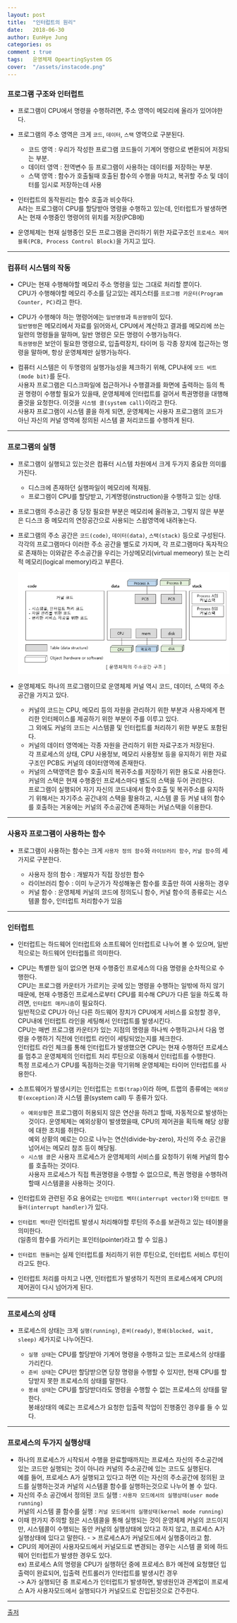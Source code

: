 ```yaml
---
layout: post
title:  "인터럽트의 원리"
date:   2018-06-30
author: EunHye Jung
categories: os
comment : true
tags:	운영체제 OpeartingSystem OS
cover:  "/assets/instacode.png"
---
```

   
   
### 프로그램 구조와 인터럽트   
  
* 프로그램이 CPU에서 명령을 수행하려면, 주소 영역이 메모리에 올라가 있어야한다.  
* 프로그램의 주소 영역은 크게 `코드`, `데이터`, `스택` 영역으로 구분된다.  
   * 코드 영역 : 우리가 작성한 프로그램 코드들이 기계어 명령으로 변환되어 저장되는 부분.  
   * 데이터 영역 : 전역변수 등 프로그램이 사용하는 데이터를 저장하는 부분.  
   * 스택 영역 : 함수가 호출될때 호출된 함수의 수행을 마치고, 복귀할 주소 및 데이터를 임시로 저장하는데 사용  
  
* 인터럽트의 동작원리는 함수 호출과 비슷하다.  
  A라는 프로그램이 CPU를 할당받아 명령을 수행하고 있는데, 인터럽트가 발생하면 A는 현재 수행중인 명령어의 위치를 저장(PCB에)  
* 운영체제는 현재 실행중인 모든 프로그램을 관리하기 위한 자료구조인 `프로세스 제어 블록(PCB, Process Control Block)`을 가지고 있다.  
  
- - -   
  
### 컴퓨터 시스템의 작동    
  
* CPU는 현재 수행해야할 메모리 주소 명령을 있는 그대로 처리할 뿐이다.  
  CPU가 수행해야할 메모리 주소를 담고있는 레지스터를 `프로그램 카운터(Program Counter, PC)`라고 한다.  
* CPU가 수행해야 하는 명령어에는 `일반명령`과 `특권명령`이 있다.  
  `일반명령`은 메모리에서 자료를 읽어와서, CPU에서 계산하고 결과를 메모리에 쓰는 일련의 명령들을 말하며, 일반 명령은 모든 명령이 수행가능하다.  
  `특권명령`은 보안이 필요한 명령으로, 입출력장치, 타이머 등 각종 장치에 접근하는 명령을 말하며, 항상 운영체제만 실행가능하다.  
  
* 컴퓨터 시스템은 이 두명령의 실행가능성을 체크하기 위해, CPU내에 `모드 비트(mode bit)`를 둔다.  
  사용자 프로그램은 디스크파일에 접근하거나 수행결과를 화면에 출력하는 등의 특권 명령이 수행할 필요가 있을때, 운영체제에 인터럽트를 걸어서 특권명령을 대행해줄것을 요청한다. 이것을 `시스템 콜(system call)`이라고 한다.  
  사용자 프로그램이 시스템 콜을 하게 되면, 운영체제는 사용자 프로그램의 코드가 아닌 자신의 커널 영역에 정의된 시스템 콜 처리코드를 수행하게 된다.   
  
  
- - -
   
### 프로그램의 실행  
   
* 프로그램이 실행되고 있는것은 컴퓨터 시스템 차원에서 크게 두가지 중요한 의미를 가진다.  
  * 디스크에 존재하던 실행파일이 메모리에 적재됨.  
  * 프로그램이 CPU를 할당받고, 기계명령(instruction)을 수행하고 있는 상태.  
     
* 프로그램의 주소공간 중 당장 필요한 부분은 메모리에 올려놓고, 그렇지 않은 부분은 디스크 중 메모리의 연장공간으로 사용되는 스왑영역에 내려놓는다.  
* 프로그램의 주소 공간은 `코드(code)`, `데이터(data)`, `스택(stack)` 등으로 구성된다.  
  각각의 프로그램마다 이러한 주소 공간을 별도로 가지며, 각 프로그램마다 독자적으로 존재하는 이와같은 주소공간을 우리는 가상메모리(virtual memeory) 또는 논리적 메모리(logical memory)라고 부른다.  
  
  ![content01](/assets/contents/content04.PNG)  
  
* 운영체제도 하나의 프로그램이므로 운영체제 커널 역시 코드, 데이터, 스택의 주소 공간을 가지고 있다.  
   * 커널의 코드는 CPU, 메모리 등의 자원을 관리하기 위한 부분과 사용자에게 편리한 인터페이스를 제공하기 위한 부분이 주를 이루고 있다.  
     그 외에도 커널의 코드는 시스템콜 및 인터럽트를 처리하기 위한 부분도 포함된다.  
   * 커널의 데이터 영역에는 각종 자원을 관리하기 위한 자료구조가 저장된다.  
     각 프로세스의 상태, CPU 사용정보, 메모리 사용정보 등을 유지하기 위한 자료구조인 PCB도 커널의 데이터영역에 존재한다.  
   * 커널의 스택영역은 함수 호출시의 복귀주소를 저장하기 위한 용도로 사용한다.  
    커널의 스택은 현재 수행중인 프로세스마다 별도의 스택을 두어 관리한다.  
    프로그램이 실행되어 자기 자신의 코드내에서 함수호출 및 복귀주소를 유지하기 위해서는 자기주소 공간내의 스택을 활용하고, 시스템 콜 등 커널 내의 함수를 호출하는 겨웅에는 커널의 주소공간에 존재하는 커널스택을 이용한다.   
  
  
- - -
   
### 사용자 프로그램이 사용하는 함수  
   
* 프로그램이 사용하는 함수는 크게 `사용자 정의 함수`와 `라이브러리 함수`, `커널 함수`의 세가지로 구분한다.  
  
  *  사용자 정의 함수 : 개발자가 직접 장성한 함수  
  *  라이브러리 함수 : 이미 누군가가 작성해놓은 함수를 호출만 하여 사용하는 경우  
  *  커널 함수 : 운영체제 커널의 코드에 정의도니 함수, 커널 함수의 종류로는 시스템콜 함수, 인터럽트 처리함수가 있음  
   
- - -
   
### 인터럽트  
  
* 인터럽트는 하드웨어 인터럽트와 소프트웨어 인터럽트로 나누어 볼 수 있으며, 일반적으로는 하드웨어 인터럽틀르 의미한다.  
* CPU는 특별한 일이 없으면 현재 수행중인 프로세스의 다음 명령을 순차적으로 수행한다.  
  CPU는 프로그램 카운터가 가르키는 곳에 있는 명령을 수행하는 일밖에 하지 않기 때문에, 현재 수행중인 프로세스로부터 CPU를 회수해 CPU가 다른 일을 하도록 하려면, `인터럽트 매커니즘`이 필요하다.  
일반적으로 CPU가 아닌 다른 하드웨어 장치가 CPU에게 서비스를 요청할 경우, CPU내에 인터럽트 라인을 세팅해서 인터럽트를 발생시킨다.  
CPU는 매번 프로그램 카운터가 있는 지점의 명령을 하나씩 수행하고나서 다음 명령을 수행하기 직전에 인터럽트 라인이 세팅되었는지를 체크한다.  
인터럽트 라인 체크를 통해 인터럽트가 발생했으면 CPU는 현재 수행하던 프로세스를 멈추고 운영체제의 인터럽트 처리 루틴으로 이동해서 인터럽트를 수행한다.  
특정 프로세스가 CPU를 독점하는것을 막기위해 운영체제는 타이머 인터럽트를 사용한다.  
  
* 소프트웨어가 발생시키는 인터럽트는 `트랩(trap)`이라 하며, 트랩의 종류에는 `예외상황(exception)`과 시스템 콜(system call) 두 종류가 있다. 
  * `예외상황`은 프로그램이 허용되지 않은 연산을 하려고 할때, 자동적으로 발생하는 것이다. 
운영체제는 예외상황이 발생했을때, CPU의 제어권을 획득해 해당 상황에 대한 조치를 취한다.  
예외 상황의 예로는 0으로 나누는 연산(divide-by-zero), 자신의 주소 공간을 넘어서는 메모리 참조 등이 해당됨.  
  * `시스템 콜`은 사용자 프로세스가 운영체제의 서비스를 요청하기 위해 커널의 함수를 호출하는 것이다.  
사용자 프로세스가 직접 특권명령을 수행할 수 없으므로, 특권 명령을 수행하려 할때 시스템콜을 사용하는 것이다.  
  
* 인터럽트와 관련된 주요 용어로는 `인터럽트 벡터(interrupt vector)`와 `인터럽트 핸들러(interrupt handler)`가 있다.  
* `인터럽트 벡터`란 인터럽트 발생시 처리해야할 루틴의 주소를 보관하고 있는 테이블을 의미한다.  
  (일종의 함수를 가리키는 포인터(pointer)라고 할 수 있음.)   
* `인터럽트 핸들러`는 실제 인터럽트를 처리하기 위한 루틴으로, 인터럽트 서비스 루틴이라고도 한다.  
  
* 인터럽트 처리를 마치고 나면, 인터럽트가 발생하기 직전의 프로세스에게 CPU의 제어권이 다시 넘어가게 된다.  
   
- - -
   
### 프로세스의 상태   
  
* 프로세스의 상태는 크게 `실행(running)`, `준비(ready)`, `봉쇄(blocked, wait, sleep)` 세가지로 나누어진다.   
  
  * `실행 상태`는 CPU를 할당받아 기계어 명령을 수행하고 있는 프로세스의 상태를 가리킨다.   
  * `준비 상태`는 CPU만 할당받으면 당장 명령을 수행할 수 있지만, 현재 CPU를 할당받지 못한 프로세스의 상태를 말한다.  
  * `봉쇄 상태`는 CPU를 할당받더라도 명령을 수행할 수 없는 프로세스의 상태를 말한다.  
봉쇄상태의 예로는 프로세스가 요청한 입출력 작업이 진행중인 경우를 들 수 있다.  
    
- - - 
   
### 프로세스의 두가지 실행상태  
  
* 하나의 프로세스가 시작되서 수행을 완료할때까지는 프로세스 자신의 주소공간에 있는 코드만 실행되는 것이 아니라 커널의 주소공간에 있는 코드도 실행된다.  
  예를 들어, 프로세스 A가 실행되고 있다고 하면 이는 자신의 주소공간에 정의된 코드를 실행하는것과 커널의 시스템콜 함수를 실행하는것으로 나누어 볼 수 있다.  
* 자신의 주소 공간에서 정의된 코드 실행 : `사용자 모드에서의 실행상태(user mode running)`  
  커널의 시스템 콜 함수를 실행 : `커널 모드에서의 실행상태(kernel mode running)`  
* 이때 한가지 주의할 점은 시스템콜을 통해 실행되는 것이 운영체제 커널의 코드이지만, 시스템콜이 수행되는 동안 커널의 실행상태에 있다고 하지 않고, 프로세스 A가 실행상태에 있다고 말한다.  - > 프로세스A가 커널모드에서 실행중이라고 함.  
* CPU의 제어권이 사용자모드에서 커널모드로 변경되는 경우는 시스템 콜 외에 하드웨어 인터럽트가 발생한 경우도 있다.  
  ex) 프로세스 A의 명령을 CPU가 실행하던 중에 프로세스 B가 예전에 요청했던 입출력이 완료되어, 입출력 컨트롤러가 인터럽트를 발생시킨 경우  
    -> A가 실행되던 중 프로세스가 인터럽트가 발생하면, 발생원인과 관계없이 프로세스 A가 사용자모드에서 실행되다가 커널모드로 진입된것으로 간주한다.   

- - -
    
[출저](https://book.naver.com/bookdb/book_detail.nhn?bid=4392911)  
   
     
     